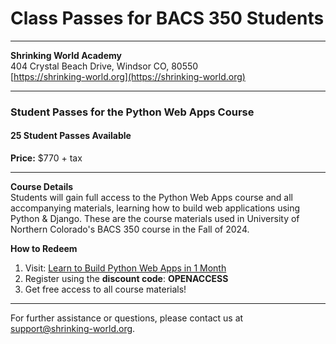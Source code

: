 # Class Passes for BACS 350 Students

---

**Shrinking World Academy**  
404 Crystal Beach Drive, Windsor CO, 80550  
[https://shrinking-world.org](https://shrinking-world.org)

---

### **Student Passes for the Python Web Apps Course**  
#### 25 Student Passes Available  
**Price:** $770 + tax

---

**Course Details**  
Students will gain full access to the Python Web Apps course and all accompanying materials, learning how to build web applications using Python & Django.  These are the course materials used in University of Northern Colorado's BACS 350 course in the Fall of 2024.

**How to Redeem**  
1. Visit: [Learn to Build Python Web Apps in 1 Month](https://shrinking-world.org/p/learn-to-build-python-web-apps-in-1-month)  
2. Register using the **discount code**: **OPENACCESS**  
3. Get free access to all course materials!

---

For further assistance or questions, please contact us at [support@shrinking-world.org](mailto:support@shrinking-world.org).

